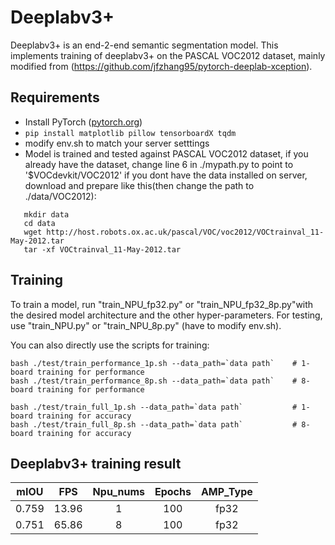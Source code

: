 # Deeplabv3+

Deeplabv3+ is an end-2-end semantic segmentation model. This implements training of deeplabv3+ on the PASCAL VOC2012 dataset, mainly modified from (https://github.com/jfzhang95/pytorch-deeplab-xception).


## Requirements

- Install PyTorch ([pytorch.org](http://pytorch.org))
- `pip install matplotlib pillow tensorboardX tqdm`
- modify env.sh to match your server setttings
- Model is trained and tested against PASCAL VOC2012 dataset, if you already have the dataset, change line 6 in ./mypath.py to point to '$VOCdevkit/VOC2012'
  if you dont have the data installed on server, download and prepare like this(then change the path to ./data/VOC2012): 
```
   mkdir data
   cd data
   wget http://host.robots.ox.ac.uk/pascal/VOC/voc2012/VOCtrainval_11-May-2012.tar
   tar -xf VOCtrainval_11-May-2012.tar
```
## Training

To train a model, run "train_NPU_fp32.py" or "train_NPU_fp32_8p.py"with the desired model architecture and the other hyper-parameters.
For testing, use "train_NPU.py" or "train_NPU_8p.py" (have to modify env.sh).

You can also directly use the scripts for training:

```
bash ./test/train_performance_1p.sh --data_path=`data path`    # 1-board training for performance
bash ./test/train_performance_8p.sh --data_path=`data path`    # 8-board training for performance

bash ./test/train_full_1p.sh --data_path=`data path`           # 1-board training for accuracy
bash ./test/train_full_8p.sh --data_path=`data path`           # 8-board training for accuracy

```

## Deeplabv3+ training result

| mIOU    | FPS       | Npu_nums | Epochs   | AMP_Type |
| :------:| :------: | :------:  | :------: | :------: |
| 0.759   | 13.96     | 1        | 100      | fp32     |
| 0.751   | 65.86     | 8        | 100      | fp32     |

